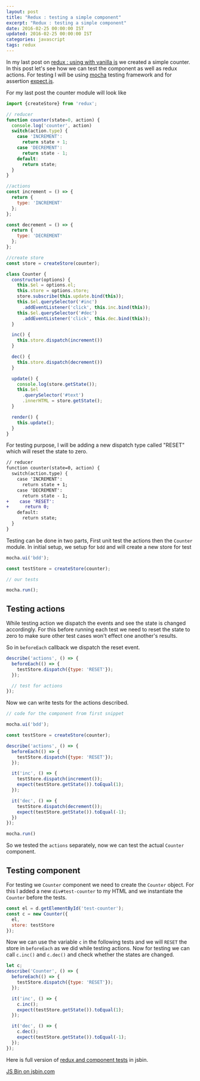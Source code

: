 ```yaml
---
layout: post
title: "Redux : testing a simple component"
excerpt: "Redux : testing a simple component"
date: 2016-02-25 00:00:00 IST
updated: 2016-02-25 00:00:00 IST
categories: javascript
tags: redux
---
```


In my last post on [redux : using with vanilla js](/2016/02/redux-using-with-vanilla-js.html) we created a simple counter. In this post let's see how we can test the component as well as redux actions. For testing I will be using [mocha](http://mochajs.org/) testing framework and for assertion [expect.js](https://github.com/LearnBoost/expect.js).

For my last post the counter module will look like 

~~~ js
import {createStore} from 'redux';

// reducer 
function counter(state=0, action) {
  console.log('counter', action)
  switch(action.type) {
    case 'INCREMENT':
      return state + 1;
    case 'DECREMENT':
      return state - 1;
    default:
      return state;
  }
}

//actions
const increment = () => {
  return {
    type: 'INCREMENT'
  };
};

const decrement = () => {
  return {
    type: 'DECREMENT'
  };
};

//create store
const store = createStore(counter);

class Counter {
  constructor(options) {
    this.$el = options.el;
    this.store = options.store;
    store.subscribe(this.update.bind(this));
    this.$el.querySelector('#inc')
      .addEventListener('click', this.inc.bind(this));
    this.$el.querySelector('#dec')
      .addEventListener('click', this.dec.bind(this));
  }

  inc() {
    this.store.dispatch(increment())
  }

  dec() {
    this.store.dispatch(decrement())
  }

  update() { 
    console.log(store.getState());
    this.$el
      .querySelector('#text')
      .innerHTML = store.getState();
  }

  render() {
    this.update();
  }
}
~~~

For testing purpose, I will be adding a new dispatch type called "RESET" which will reset the state to zero.

~~~ diff
// reducer 
function counter(state=0, action) {
  switch(action.type) {
    case 'INCREMENT':
      return state + 1;
    case 'DECREMENT':
      return state - 1;
+    case 'RESET':
+      return 0;
    default:
      return state;
  }
}
~~~

Testing can be done in two parts, First unit test the actions then the `Counter` module.
In initial setup, we setup for `bdd` and will create a new store for test

~~~ js
mocha.ui('bdd');

const testStore = createStore(counter);

// our tests

mocha.run();
~~~

## Testing actions

While testing action we dispatch the events and see the state is changed accordingly. For this before running each test we need to reset the state to zero to make sure other test cases won't effect one another's results.

So in `beforeEach` callback we dispatch the reset event.

~~~ js
describe('actions', () => {
  beforeEach(() => {
    testStore.dispatch({type: 'RESET'});
  });

  // test for actions
});
~~~

Now we can write tests for the actions described.

~~~ js
// code for the component from first snippet

mocha.ui('bdd');

const testStore = createStore(counter);

describe('actions', () => {
  beforeEach(() => {
    testStore.dispatch({type: 'RESET'});
  });

  it('inc', () => {
    testStore.dispatch(increment());
    expect(testStore.getState()).toEqual(1);
  });

  it('dec', () => {
    testStore.dispatch(decrement());
    expect(testStore.getState()).toEqual(-1);
  })
});

mocha.run()
~~~

So we tested the `actions` separately, now we can test the actual `Counter` component.

## Testing component

For testing we `Counter` component we need to create the `Counter` object. For this I added a new `div#test-counter` to my HTML and we instantiate the `Counter` before the tests.

~~~ js
const el = d.getElementById('test-counter');
const c = new Counter({
  el,
  store: testStore
});
~~~

Now we can use the variable `c` in the following tests and we will `RESET` the store in `beforeEach` as we did while testing actions. Now for testing we can call `c.inc()` and `c.dec()` and check whether the states are changed.
 
~~~ js
let c;
describe('Counter', () => {
  beforeEach(() => {
    testStore.dispatch({type: 'RESET'});
  });

  it('inc', () => {
    c.inc();
    expect(testStore.getState()).toEqual(1);
  });

  it('dec', () => {
    c.dec();
    expect(testStore.getState()).toEqual(-1);
  });
});
~~~

Here is full version of [redux and component tests](https://jsbin.com/jibagu/edit?js,output) in jsbin. 

<a class="jsbin-embed" href="http://jsbin.com/jibagu/3/embed?js,output">JS Bin on jsbin.com</a><script src="http://static.jsbin.com/js/embed.min.js?3.35.9"></script>